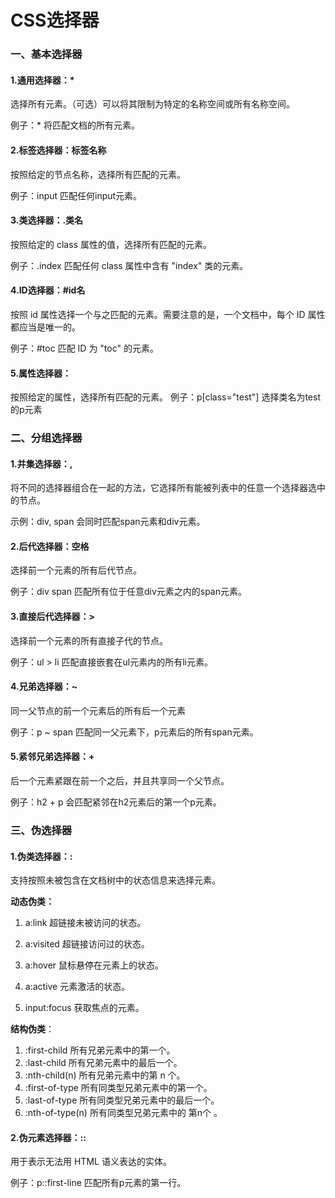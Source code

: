 # CSS选择器

### 一、基本选择器

#### 1.通用选择器：*

选择所有元素。（可选）可以将其限制为特定的名称空间或所有名称空间。

例子：* 将匹配文档的所有元素。

#### 2.标签选择器：标签名称

按照给定的节点名称，选择所有匹配的元素。

例子：input 匹配任何input元素。

#### 3.类选择器：.类名

按照给定的 class 属性的值，选择所有匹配的元素。

例子：.index 匹配任何 class 属性中含有 "index" 类的元素。

#### 4.ID选择器：#id名

按照 id 属性选择一个与之匹配的元素。需要注意的是，一个文档中，每个 ID 属性都应当是唯一的。

例子：#toc 匹配 ID 为 "toc" 的元素。

#### 5.属性选择器：

按照给定的属性，选择所有匹配的元素。
例子：p[class="test"] 选择类名为test的p元素


### 二、分组选择器

#### 1.并集选择器：,

将不同的选择器组合在一起的方法，它选择所有能被列表中的任意一个选择器选中的节点。

示例：div, span 会同时匹配span元素和div元素。

#### 2.后代选择器：空格

选择前一个元素的所有后代节点。

例子：div span 匹配所有位于任意div元素之内的span元素。

#### 3.直接后代选择器：>

选择前一个元素的所有直接子代的节点。

例子：ul > li 匹配直接嵌套在ul元素内的所有li元素。

#### 4.兄弟选择器：~

同一父节点的前一个元素后的所有后一个元素

例子：p ~ span 匹配同一父元素下，p元素后的所有span元素。

#### 5.紧邻兄弟选择器：+

后一个元素紧跟在前一个之后，并且共享同一个父节点。

例子：h2 + p 会匹配紧邻在h2元素后的第一个p元素。



### 三、伪选择器

#### 1.伪类选择器：:

支持按照未被包含在文档树中的状态信息来选择元素。

**动态伪类：**

1. a:link 超链接未被访问的状态。

2. a:visited 超链接访问过的状态。
3. a:hover 鼠标悬停在元素上的状态。
4. a:active 元素激活的状态。

5. input:focus 获取焦点的元素。

**结构伪类**：

1. :first-child 所有兄弟元素中的第一个。
2. :last-child 所有兄弟元素中的最后一个。
3. :nth-child(n) 所有兄弟元素中的第 n 个。
4. :first-of-type 所有同类型兄弟元素中的第一个。
5. :last-of-type 所有同类型兄弟元素中的最后一个。
6. :nth-of-type(n) 所有同类型兄弟元素中的 第n个 。

#### 2.伪元素选择器：::

用于表示无法用 HTML 语义表达的实体。

例子：p::first-line 匹配所有p元素的第一行。
